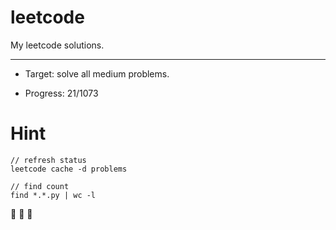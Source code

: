 # leetcode

My leetcode solutions.

---

* Target: solve all medium problems.

* Progress: 21/1073

# Hint

```
// refresh status
leetcode cache -d problems

// find count
find *.*.py | wc -l
```


🤟 🤟 🤟
